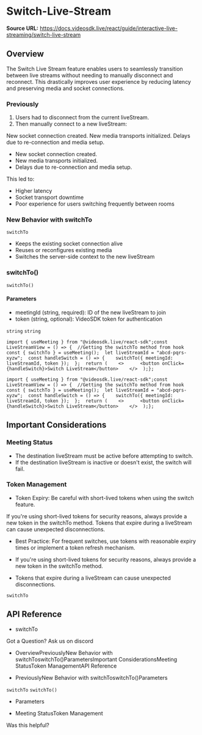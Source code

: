 # Switch-Live-Stream

**Source URL:** https://docs.videosdk.live/react/guide/interactive-live-streaming/switch-live-stream

## Overview​

The Switch Live Stream feature enables users to seamlessly transition between live streams without needing to manually disconnect and reconnect. This drastically improves user experience by reducing latency and preserving media and socket connections.

### Previously​

1. Users had to disconnect from the current liveStream.
1. Then manually connect to a new liveStream:

New socket connection created.
New media transports initialized.
Delays due to re-connection and media setup.

- New socket connection created.
- New media transports initialized.
- Delays due to re-connection and media setup.

This led to:

- Higher latency
- Socket transport downtime
- Poor experience for users switching frequently between rooms

### New Behavior with switchTo​

`switchTo`
- Keeps the existing socket connection alive
- Reuses or reconfigures existing media
- Switches the server-side context to the new liveStream

### switchTo()​

`switchTo()`
#### Parameters​

- meetingId (string, required): ID of the new liveStream to join
- token (string, optional): VideoSDK token for authentication

`string`
`string`
```
import { useMeeting } from "@videosdk.live/react-sdk";const LiveStreamView = () => {  //Getting the switchTo method from hook  const { switchTo } = useMeeting();  let liveStreamId = "abcd-pqrs-xyzw";  const handleSwitch = () => {    switchTo({ meetingId: liveStreamId, token });  };  return (    <>      <button onClick={handleSwitch}>Switch LiveStream</button>    </>  );};
```

`import { useMeeting } from "@videosdk.live/react-sdk";const LiveStreamView = () => {  //Getting the switchTo method from hook  const { switchTo } = useMeeting();  let liveStreamId = "abcd-pqrs-xyzw";  const handleSwitch = () => {    switchTo({ meetingId: liveStreamId, token });  };  return (    <>      <button onClick={handleSwitch}>Switch LiveStream</button>    </>  );};`
## Important Considerations​

### Meeting Status​

- The destination liveStream must be active before attempting to switch.
- If the destination liveStream is inactive or doesn't exist, the switch will fail.

### Token Management​

- Token Expiry: Be careful with short-lived tokens when using the switch feature.

If you're using short-lived tokens for security reasons, always provide a new token in the switchTo method.
Tokens that expire during a liveStream can cause unexpected disconnections.
- Best Practice: For frequent switches, use tokens with reasonable expiry times or implement a token refresh mechanism.

- If you're using short-lived tokens for security reasons, always provide a new token in the switchTo method.
- Tokens that expire during a liveStream can cause unexpected disconnections.

`switchTo`
## API Reference​

- switchTo

Got a Question? Ask us on discord

- OverviewPreviouslyNew Behavior with switchToswitchTo()ParametersImportant ConsiderationsMeeting StatusToken ManagementAPI Reference

- PreviouslyNew Behavior with switchToswitchTo()Parameters

`switchTo`
`switchTo()`
- Parameters

- Meeting StatusToken Management

Was this helpful?
